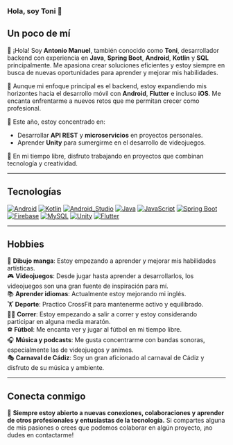 ### Hola, soy Toni 👋

## Un poco de mí

👋 ¡Hola! Soy **Antonio Manuel**, también conocido como **Toni**, desarrollador backend con experiencia en **Java**, **Spring Boot**, **Android**, **Kotlin** y **SQL** principalmente. Me apasiona crear soluciones eficientes y estoy siempre en busca de nuevas oportunidades para aprender y mejorar mis habilidades.

📱 Aunque mi enfoque principal es el backend, estoy expandiendo mis horizontes hacia el desarrollo móvil con **Android**, **Flutter** e incluso **iOS**. Me encanta enfrentarme a nuevos retos que me permitan crecer como profesional.

🎯 Este año, estoy concentrado en:  
- Desarrollar **API REST** y **microservicios** en proyectos personales.  
- Aprender **Unity** para sumergirme en el desarrollo de videojuegos.

🚀 En mi tiempo libre, disfruto trabajando en proyectos que combinan tecnología y creatividad.

---

## Tecnologías

[![Android](https://img.shields.io/badge/Android-3DDC84?style=for-the-badge&logo=android&logoColor=white&labelColor=101010)]()
[![Kotlin](https://img.shields.io/badge/Kotlin-0095D5?style=for-the-badge&logo=kotlin&logoColor=white&labelColor=101010)]()
[![Android_Studio](https://img.shields.io/badge/Android_Studio-3DDC84?style=for-the-badge&logo=android-studio&logoColor=white&labelColor=101010)]()
[![Java](https://img.shields.io/badge/Java-007396?style=for-the-badge&logo=java&logoColor=white&labelColor=101010)]()
[![JavaScript](https://img.shields.io/badge/JavaScript-F7DF1E?style=for-the-badge&logo=javascript&logoColor=white&labelColor=101010)]()
[![Spring Boot](https://img.shields.io/badge/Spring_Boot-6DB33F?style=for-the-badge&logo=spring-boot&logoColor=white&labelColor=101010)]()
[![Firebase](https://img.shields.io/badge/Firebase-FFCA28?style=for-the-badge&logo=firebase&logoColor=white&labelColor=101010)]()
[![MySQL](https://img.shields.io/badge/MySQL-4479A1?style=for-the-badge&logo=mysql&logoColor=white&labelColor=101010)]()
[![Unity](https://img.shields.io/badge/Unity-000000?style=for-the-badge&logo=unity&logoColor=white&labelColor=101010)]()
[![Flutter](https://img.shields.io/badge/Flutter-02569B?style=for-the-badge&logo=flutter&logoColor=white&labelColor=101010)]()


---

## Hobbies

🎨 **Dibujo manga**: Estoy empezando a aprender y mejorar mis habilidades artísticas.  
🎮 **Videojuegos**: Desde jugar hasta aprender a desarrollarlos, los videojuegos son una gran fuente de inspiración para mí.  
📚 **Aprender idiomas**: Actualmente estoy mejorando mi inglés.  
🏋️ **Deporte**: Practico CrossFit para mantenerme activo y equilibrado.  
🏃‍♂️ **Correr**: Estoy empezando a salir a correr y estoy considerando participar en alguna media maratón.  
⚽ **Fútbol**: Me encanta ver y jugar al fútbol en mi tiempo libre.  
🎧 **Música y podcasts**: Me gusta concentrarme con bandas sonoras, especialmente las de videojuegos y animes.  
🎭 **Carnaval de Cádiz**: Soy un gran aficionado al carnaval de Cádiz y disfruto de su música y ambiente.  

---

## Conecta conmigo

🔗 **Siempre estoy abierto a nuevas conexiones, colaboraciones y aprender de otros profesionales y entusiastas de la tecnología.** Si compartes alguna de mis pasiones o crees que podemos colaborar en algún proyecto, ¡no dudes en contactarme!

